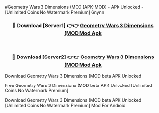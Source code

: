 #Geometry Wars 3 Dimensions (MOD [APK-MOD] - APK Unlocked - [Unlimited Coins No Watermark Premium] 6nynn



<div align="center">

<h3>🔴 Download [Server1] 👉👉 <a href="https://momento.my/?title=Geometry_Wars_3_Dimensions_(MOD">Geometry Wars 3 Dimensions (MOD Mod Apk</a></h3><br>

<h3>🔴 Download [Server2] 👉👉 <a href="https://momento.my/?title=Geometry_Wars_3_Dimensions_(MOD">Geometry Wars 3 Dimensions (MOD Mod Apk</a></h3>
</div>



Download Geometry Wars 3 Dimensions (MOD beta APK Unlocked

Free Geometry Wars 3 Dimensions (MOD beta APK Unlocked [Unlimited Coins No Watermark Premium]

Download Geometry Wars 3 Dimensions (MOD beta APK Unlocked [Unlimited Coins No Watermark Premium] Mod For Android
